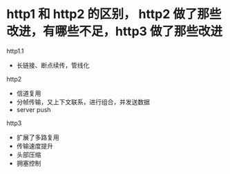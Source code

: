 # http1 和 http2 的区别， http2 做了那些改进，有哪些不足，http3 做了那些改进

http1.1

- 长链接、断点续传，管线化

http2

- 信道复用
- 分帧传输，又上下文联系，进行组合，并发送数据
- server push

http3

- 扩展了多路复用
- 传输速度提升
- 头部压缩
- 拥塞控制
